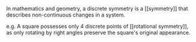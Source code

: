 In mathematics and geometry, a discrete symmetry is a [[symmetry]] that describes non-continuous changes in a system.

e.g. A square possesses only 4 discrete points of [[rotational symmetry]], as only rotating by right angles preserve the square's original appearance.